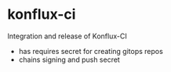 # konflux-ci
Integration and release of Konflux-CI

- has requires secret for creating gitops repos
- chains signing and push secret

